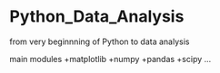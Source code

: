 # Python_Data_Analysis

from very beginnning of Python to data analysis

main modules
+matplotlib
+numpy
+pandas
+scipy
...
